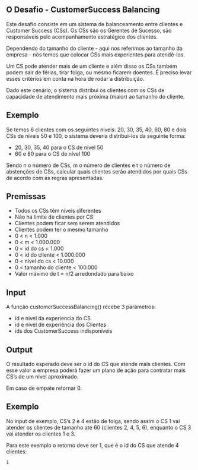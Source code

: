 ## O Desafio - CustomerSuccess Balancing
Este desafio consiste em um sistema de balanceamento entre clientes e Customer Success (CSs). Os CSs são os Gerentes de Sucesso, são responsáveis pelo acompanhamento estratégico dos clientes.

Dependendo do tamanho do cliente - aqui nos referimos ao tamanho da empresa - nós temos que colocar CSs mais experientes para atendê-los.

Um CS pode atender mais de um cliente e além disso os CSs também podem sair de férias, tirar folga, ou mesmo ficarem doentes. É preciso levar esses critérios em conta na hora de rodar a distribuição.

Dado este cenário, o sistema distribui os clientes com os CSs de capacidade de atendimento mais próxima (maior) ao tamanho do cliente.

## Exemplo
Se temos 6 clientes com os seguintes níveis: 20, 30, 35, 40, 60, 80 e dois CSs de níveis 50 e 100, o sistema deveria distribui-los da seguinte forma:

* 20, 30, 35, 40 para o CS de nível 50
* 60 e 80 para o CS de nível 100

Sendo n o número de CSs, m o número de clientes e t o número de abstenções de CSs, calcular quais clientes serão atendidos por quais CSs de acordo com as regras apresentadas.

## Premissas
* Todos os CSs têm níveis diferentes
* Não há limite de clientes por CS
* Clientes podem ficar sem serem atendidos
* Clientes podem ter o mesmo tamanho
* 0 < n < 1.000
* 0 < m < 1.000.000
* 0 < id do cs < 1.000
* 0 < id do cliente < 1.000.000
* 0 < nível do cs < 10.000
* 0 < tamanho do cliente < 100.000
* Valor máximo de t = n/2 arredondado para baixo

## Input
A função customerSuccessBalancing() recebe 3 parâmetros:

* id e nivel da experiencia do CS
* id e nivel de experiência dos Clientes
* ids dos CustomerSuccess indisponíveis

## Output
O resultado esperado deve ser o id do CS que atende mais clientes. Com esse valor a empresa poderá fazer um plano de ação para contratar mais CS’s de um nível aproximado.

Em caso de empate retornar 0.

## Exemplo
No input de exemplo, CS’s 2 e 4 estão de folga, sendo assim o CS 1 vai atender os clientes de tamanho até 60 (clientes 2, 4, 5, 6), enquanto o CS 3 vai atender os clientes 1 e 3.

Para este exemplo o retorno deve ser 1, que é o id do CS que atende 4 clientes:

```bash
1
```